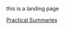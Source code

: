 this is a landing page

[Practical Summaries](https://shambp.github.io/QUT-IT-Study-Guide/CAB201/CAB201-pracs)